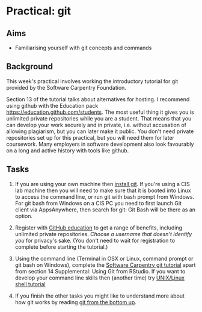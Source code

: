 # Practical: git

## Aims

* Familiarising yourself with git concepts and commands

## Background

This week's practical involves working the introductory tutorial for git provided by the Software Carpentry Foundation.

Section 13 of the tutorial talks about alternatives for hosting. I
recommend using github with the Education pack
https://education.github.com/students. The most useful thing it gives
you is unlimited private repositories while you are a student. That
means that you can develop your work securely and in private,
i.e. without accusation of allowing plagiarism, but you can later make
it public.  You don't need private repositories set up for this
practical, but you will need them for later coursework. Many employers
in software development also look favourably on a long and active
history with tools like github. 



## Tasks

1. If you are using your own machine then [install git](https://github.com/git-guides/install-git). If you're using a CIS lab machine then you will need to make sure that it is booted into Linux to access the command line, or run git with bash prompt from Windows. For git bash from Windows on a CIS PC you need to first launch Git client via AppsAnywhere, then search for git: Git Bash will be there as an option.

2. Register with [GitHub
   education](https://education.github.com/students) to get a range of
   benefits, including unlimited private repositories. _Choose a
   username that doesn't identify you_ for privacy's sake. (You don't
   need to wait for registration to complete before starting the tutorial.)

3. Using the command line (Terminal in OSX or Linux, command prompt or git bash on Windows), 
 complete the [Software Carpentry git tutorial](http://swcarpentry.github.io/git-novice/) apart from section 14 Supplemental: Using Git from RStudio. If you want to develop your command line skills then (another time) try [UNIX/Linux shell
   tutorial](https://github.com/stevenaeola/proglabs_js/tree/main/shell)

4. If you finish the other tasks you might like to understand more about how git works by reading [git from the bottom up](https://jwiegley.github.io/git-from-the-bottom-up/).
